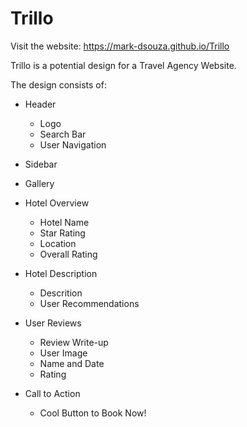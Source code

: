 # Trillo

Visit the website: https://mark-dsouza.github.io/Trillo

Trillo is a potential design for a Travel Agency Website.

The design consists of:
- Header
  - Logo
  - Search Bar
  - User Navigation
  
- Sidebar
 
- Gallery
 
- Hotel Overview
  - Hotel Name
  - Star Rating
  - Location
  - Overall Rating
  
- Hotel Description
  - Descrition
  - User Recommendations
  
- User Reviews
  - Review Write-up
  - User Image
  - Name and Date
  - Rating
  
- Call to Action
  - Cool Button to Book Now!
